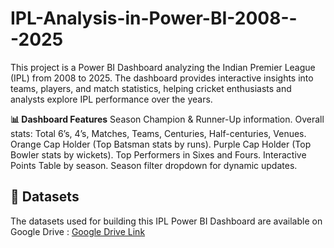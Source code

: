 # IPL-Analysis-in-Power-BI-2008---2025
This project is a Power BI Dashboard analyzing the Indian Premier League (IPL) from 2008 to 2025. The dashboard provides interactive insights into teams, players, and match statistics, helping cricket enthusiasts and analysts explore IPL performance over the years.

**📊 Dashboard Features**
Season Champion & Runner-Up information.
Overall stats: Total 6’s, 4’s, Matches, Teams, Centuries, Half-centuries, Venues.
Orange Cap Holder (Top Batsman stats by runs).
Purple Cap Holder (Top Bowler stats by wickets).
Top Performers in Sixes and Fours.
Interactive Points Table by season.
Season filter dropdown for dynamic updates.

## 📂 Datasets
The datasets used for building this IPL Power BI Dashboard are available on Google Drive : [Google Drive Link](https://drive.google.com/drive/folders/1YobpXa8ucoaezOvOKQBMzs4Ju6NoOi4M?usp=drive_link)
